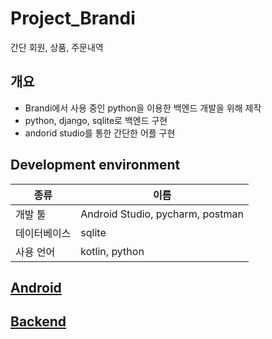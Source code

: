 # Project_Brandi
간단 회원, 상품, 주문내역

## 개요 
- Brandi에서 사용 중인 python을 이용한 백엔드 개발을 위해 제작
- python, django, sqlite로 백엔드 구현
- andorid studio를 통한 간단한 어플 구현

## Development environment
| 종류 | 이름  |
|--|--|
| 개발 툴 | Android Studio, pycharm, postman |
| 데이터베이스| sqlite |
| 사용 언어 | kotlin, python |

## [Android](https://github.com/azqazq195/Project_Brandi/tree/main/Android)
## [Backend](https://github.com/azqazq195/Project_Brandi/tree/main/djangoProject)
